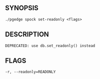 
## SYNOPSIS
    ./pgedge spock set-readonly <flags>

## DESCRIPTION
    DEPRECATED: use db.set_readonly() instead

## FLAGS
    -r, --readonly=READONLY
    
    
